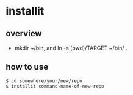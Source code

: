 # installit

## overview

* mkdir ~/bin, and ln -s (pwd)/TARGET ~/bin/ .

## how to use

```shell
$ cd somewhere/your/new/repo
$ installit command-name-of-new-repo
```
